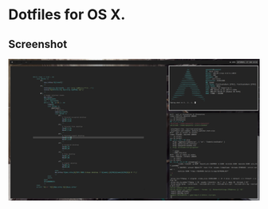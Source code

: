 Dotfiles for OS X.
=================

Screenshot
----------
![](https://raw.githubusercontent.com/queyenth/dotfiles/master/screenshot.png)


